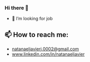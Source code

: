 ### Hi there 👋

- 🌱 I’m looking for job

## 📫 How to reach me:

- natanaeljavierj.0002@gmail.com
- www.linkedin.com/in/natanaeljavier

<!--
**natanaeldev/natanaeldev** is a ✨ _special_ ✨ repository because its `README.md` (this file) appears on your GitHub profile.

Here are some ideas to get you started:

- 🔭 I’m currently working on ...
- 🌱 I’m currently learning ...
- 👯 I’m looking to collaborate on ...
- 🤔 I’m looking for help with ...
- 💬 Ask me about ...
- 📫 How to reach me: ...
- 😄 Pronouns: ...
- ⚡ Fun fact: ...
-->
